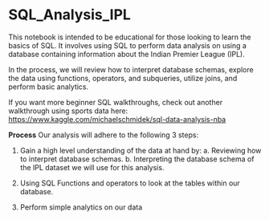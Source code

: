 # SQL_Analysis_IPL
This notebook is intended to be educational for those looking to learn the basics of SQL. It involves using SQL to perform data analysis on using a database containing information about the Indian Premier League (IPL).

In the process, we will review how to interpret database schemas, explore the data using functions, operators, and subqueries, utilize joins, and perform basic analytics.

If you want more beginner SQL walkthroughs, check out another walkthrough using sports data here: https://www.kaggle.com/michaelschmidek/sql-data-analysis-nba

**Process**
Our analysis will adhere to the following 3 steps:

1. Gain a high level understanding of the data at hand by:
  a. Reviewing how to interpret database schemas.
  b. Interpreting the database schema of the IPL dataset we will use for this analysis.

2. Using SQL Functions and operators to look at the tables within our database.

3. Perform simple analytics on our data
